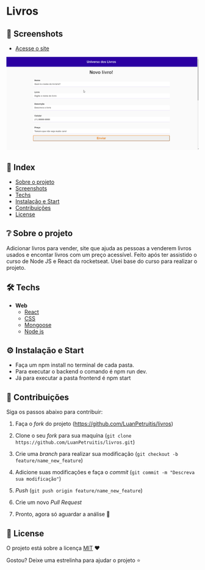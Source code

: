 # Livros

## 📸 Screenshots

- [Acesse o site](https://frontend-rho-navy.vercel.app/)

![Imagens do site](Imagens/desktop.gif)

## 📌 Index

- [Sobre o projeto](#-sobre-o-projeto)
- [Screenshots](#-screenshots)
- [Techs](#-techs)
- [Instalação e Start](#-instalação-e-start)
- [Contribuições](#-contribuições)
- [License](#-license)


## ❔ Sobre o projeto

 Adicionar livros para vender, site que ajuda as pessoas a venderem livros usados e encontar livros com um preço acessível.
 Feito após ter assistido o curso de Node JS e React da rocketseat. Usei base do curso para realizar o projeto.


## 🛠 Techs

- **Web**
  - [React](https://reactjs.org/)
  - [CSS]()
  - [Mongoose](https://mongoosejs.com/)
  - [Node js](https://nodejs.org/en/)

## ⚙ Instalação e Start

- Faça um npm install no terminal de cada pasta.
- Para executar o backend o comando é npm run dev.
- Já para executar a pasta frontend é npm start


## 🤝 Contribuições

Siga os passos abaixo para contribuir:

1. Faça o *fork* do projeto (<https://github.com/LuanPetruitis/livros>)

2. Clone o seu *fork* para sua maquína (`git clone https://github.com/LuanPetruitis/livros.git`)

3. Crie uma *branch* para realizar sua modificação (`git checkout -b feature/name_new_feature`)

4. Adicione suas modificações e faça o *commit* (`git commit -m "Descreva sua modificação"`)

5. *Push* (`git push origin feature/name_new_feature`)

6. Crie um novo *Pull Request*

7. Pronto, agora só aguardar a análise 🚀 


## 📜 License

O projeto está sobre a licença [MIT](./LICENSE) ❤️ 

Gostou? Deixe uma estrelinha para ajudar o projeto ⭐
